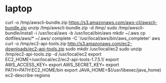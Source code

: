# laptop
 curl -o /tmp/awscli-bundle.zip https://s3.amazonaws.com/aws-cli/awscli-bundle.zip
 unzip /tmp/awscli-bundle.zip -d /tmp/
 sudo /tmp/awscli-bundle/install -i /usr/local/aws -b /usr/local/bin/aws
 mkdir ~/.aws
 cp dotfiles/aws/* ~/.aws/
 complete -C '/usr/local/aws/bin/aws_completer' aws
 curl -o /tmp/ec2-api-tools.zip http://s3.amazonaws.com/ec2-downloads/ec2-api-tools.zip
 sudo mkdir /usr/local/ec2
 sudo unzip /tmp/ec2-api-tools.zip -d /usr/local/ec2
 export EC2_HOME=/usr/local/ec2/ec2-api-tools-1.7.5.1/
 export AWS_ACCESS_KEY=
 export AWS_SECRET_KEY=
 export PATH=$PATH:$EC2_HOME/bin
 export JAVA_HOME=$(/usr/libexec/java_home)
 ec2-describe-regions
